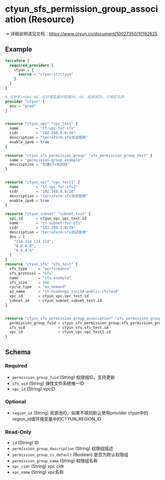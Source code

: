 # ctyun_sfs_permission_group_association (Resource)
-> 详细说明请见文档：https://www.ctyun.cn/document/10027350/10192625



## Example

```terraform
terraform {
  required_providers {
    ctyun = {
      source = "ctyun-it/ctyun"
    }
  }
}

# 可参考index.md，在环境变量中配置ak、sk、资源池ID、可用区名称
provider "ctyun" {
  env = "prod"
}


resource "ctyun_vpc" "vpc_test" {
  name        = "tf-vpc-for-sfs"
  cidr        = "192.168.0.0/16"
  description = "terraform-sfs测试使用"
  enable_ipv6 = true
}

resource "ctyun_sfs_permission_group" "sfs_permission_group_test" {
  name = "permission-group_example"
  description = "创建sfs规则组"
}


resource "ctyun_vpc" "vpc_test1" {
  name        = "tf-vpc-for-sfs1"
  cidr        = "192.168.0.0/16"
  description = "terraform-sfs测试使用"
  enable_ipv6 = true
}

resource "ctyun_subnet" "subnet_test" {
  vpc_id      = ctyun_vpc.vpc_test.id
  name        = "tf-subnet-for-sfs"
  cidr        = "192.168.1.0/24"
  description = "terraform-sfs测试使用"
  dns = [
    "114.114.114.114",
    "8.8.8.8",
    "8.8.4.4"
  ]
}
resource "ctyun_sfs" "sfs_test" {
  sfs_type     = "performance"
  sfs_protocol = "nfs"
  name         = "sfs-example"
  sfs_size     = 500
  cycle_type   = "on_demand"
  az_name      = "cn-huadong1-jsnj1A-public-ctcloud"
  vpc_id       = ctyun_vpc.vpc_test.id
  subnet_id    = ctyun_subnet.subnet_test.id
}


resource "ctyun_sfs_permission_group_association" "sfs_permission_group_association_test" {
  permission_group_fuid = ctyun_sfs_permission_group.sfs_permission_group_test.id
  sfs_uid               = ctyun_sfs.sfs_test.id
  vpc_id                = ctyun_vpc.vpc_test1.id
}
```

<!-- schema generated by tfplugindocs -->
## Schema

### Required

- `permission_group_fuid` (String) 权限组ID，支持更新
- `sfs_uid` (String) 弹性文件系统唯一ID
- `vpc_id` (String) vpcID

### Optional

- `region_id` (String) 资源池ID，如果不填则默认使用provider ctyun中的region_id或环境变量中的CTYUN_REGION_ID

### Read-Only

- `id` (String) ID
- `permission_group_description` (String) 权限组描述
- `permission_group_is_default` (Boolean) 是否为默认权限组
- `permission_group_name` (String) 权限组名称
- `vpc_cidr` (String) vpc cidr
- `vpc_name` (String) vpc名称